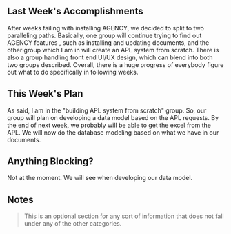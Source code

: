 ## Last Week's Accomplishments

After weeks failing with installing AGENCY, we decided to split to two paralleling paths. Basically, 
one group will continue trying to find out AGENCY features , such as installing and updating documents, 
and the other group which I am in will create an APL system from scratch. There is also a group handling 
front end UI/UX design, which can blend into both two groups described. Overall, there is a huge progress 
of everybody figure out what to do specifically in following weeks.

## This Week's Plan

As said, I am in the "building APL system from scratch" group. So, our group will plan on developing a data
model based on the APL requests. By the end of next week, we probably will be able to get the excel from the 
APL. We will now do the database modeling based on what we have in our documents.

## Anything Blocking?

Not at the moment. We will see when developing our data model.

## Notes

> This is an optional section for any sort of information that does not fall under any of the other categories.

